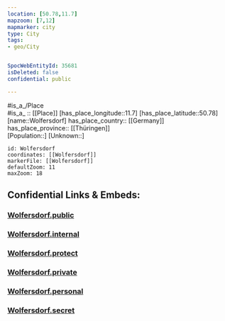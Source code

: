 ```yaml
---
location: [50.78,11.7] 
mapzoom: [7,12] 
mapmarker: city 
type: City
tags:
- geo/City


SpocWebEntityId: 35681
isDeleted: false
confidential: public

---
```

#is_a_/Place  
#is_a_ :: [[Place]] 
[has_place_longitude::11.7] 
[has_place_latitude::50.78] 
[name::Wolfersdorf] 
has_place_country:: [[Germany]]  
has_place_province:: [[Thüringen]]  
[Population::] 
[Unknown::] 


```leaflet
id: Wolfersdorf
coordinates: [[Wolfersdorf]] 
markerFile: [[Wolfersdorf]] 
defaultZoom: 11 
maxZoom: 18
```


## Confidential Links & Embeds: 

### [Wolfersdorf.public](/_public/\Earth\Continent\Europe\Europe~Central\Germany\Germany~East\Thüringen\counties~TH\Saale-Holzland-Kreis\cities~Saale-Holzland\Hügelland~Täler\CityWolfersdorf.public.md) 

### [Wolfersdorf.internal](/_internal/\Earth\Continent\Europe\Europe~Central\Germany\Germany~East\Thüringen\counties~TH\Saale-Holzland-Kreis\cities~Saale-Holzland\Hügelland~Täler\CityWolfersdorf.internal.md) 

### [Wolfersdorf.protect](/_protect/\Earth\Continent\Europe\Europe~Central\Germany\Germany~East\Thüringen\counties~TH\Saale-Holzland-Kreis\cities~Saale-Holzland\Hügelland~Täler\CityWolfersdorf.protect.md) 

### [Wolfersdorf.private](/_private/\Earth\Continent\Europe\Europe~Central\Germany\Germany~East\Thüringen\counties~TH\Saale-Holzland-Kreis\cities~Saale-Holzland\Hügelland~Täler\CityWolfersdorf.private.md) 

### [Wolfersdorf.personal](/_personal/\Earth\Continent\Europe\Europe~Central\Germany\Germany~East\Thüringen\counties~TH\Saale-Holzland-Kreis\cities~Saale-Holzland\Hügelland~Täler\CityWolfersdorf.personal.md) 

### [Wolfersdorf.secret](/_secret/\Earth\Continent\Europe\Europe~Central\Germany\Germany~East\Thüringen\counties~TH\Saale-Holzland-Kreis\cities~Saale-Holzland\Hügelland~Täler\CityWolfersdorf.secret.md)

